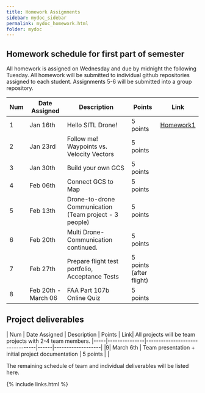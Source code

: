 ```yaml
---
title: Homework Assignments
sidebar: mydoc_sidebar
permalink: mydoc_homework.html
folder: mydoc
---
```


## Homework schedule for first part of semester

All homework is assigned on Wednesday and due by midnight the following Tuesday.  All homework will be submitted to
individual github repositories assigned to each student.  Assignments 5-6 will be submitted into a group repository.

| Num | Date Assigned | Description | Points | Link|
|-----|---------------|---------------------------------|------|-------------------|
|1 | Jan 16th | Hello SITL Drone! | 5 points |[Homework1](https://sarec-lab.github.io/sedrones/pdf/2019-Assignment1) |
|2 | Jan 23rd | Follow me! Waypoints vs. Velocity Vectors | 5 points |  |
|3 | Jan 30th | Build your own GCS | 5 points ||
|4 | Feb 06th | Connect GCS to Map | 5 points ||
|5 | Feb 13th | Drone-to-drone Communication (Team project - 3 people) | 5 points ||
|6 | Feb 20th | Multi Drone-Communication continued. | 5 points ||
|7 | Feb 27th | Prepare flight test portfolio, Acceptance Tests | 5 points (after flight) |
|8 | Feb 20th - March 06 | FAA Part 107b Online Quiz  | 5 points |

## Project deliverables
| Num | Date Assigned | Description | Points | Link|
All projects will be team projects with 2-4 team members. 
|-----|---------------|---------------------------------|------|-------------------|
|9| March 6th | Team presentation + initial project documentation | 5 points | |

The remaining schedule of team and individual deliverables will be listed here.

{% include links.html %}
